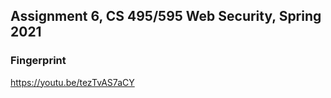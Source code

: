 ## Assignment 6, CS 495/595 Web Security, Spring 2021

### Fingerprint

https://youtu.be/tezTvAS7aCY